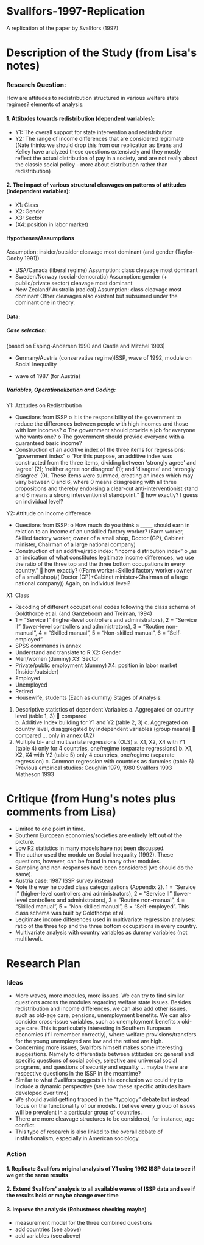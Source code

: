 # Svallfors-1997-Replication
A replication of the paper by Svallfors (1997)

# Description of the Study (from Lisa's notes)

### Research Question:
How are attitudes to redistribution structured in various welfare state regimes?
elements of analysis:
#### 1.	Attitudes towards redistribution (dependent variables):
-	Y1: The overall support for state intervention and redistribution 
-	Y2: The range of income differences that are considered legitimate (Nate thinks we should drop this from our replication as Evans and Kelley have analyzed these questions extensively and they mostly reflect the actual distribution of pay in a society, and are not really about the classic social policy - more about distribution rather than redistribution)
#### 2.	The impact of various structural cleavages on patterns of attitudes (independent variables): 
-	X1: Class
-	X2: Gender
-	X3: Sector 
-	(X4: position in labor market)

#### Hypotheses/Assumptions
Assumption: insider/outsider cleavage most dominant (and gender (Taylor-Gooby 1991))
-	USA/Canada (liberal regime)
Assumption: class cleavage most dominant
-	Sweden/Norway (social-democratic)
Assumption: gender (+ public/private sector) cleavage most dominant
-	New Zealand/ Australia (radical) 
Assumption: class cleavage most dominant 
Other cleavages also existent but subsumed under the dominant one in theory.
#### Data:
##### Case selection:
(based on Esping-Andersen 1990 and Castle and Mitchel 1993)
-	Germany/Austria (conservative regime)ISSP, wave of 1992, module on Social Inequality 
+ wave of 1987 (for Austria)
##### Variables, Operationalization and Coding:
Y1: Attitudes on Redistribution
-	Questions from ISSP
o	It is the responsibility of the government to reduce the differences between people with high incomes and those with low incomes?
o	The government should provide a job for everyone who wants one?
o	The government should provide everyone with a guaranteed basic income? 
-	Construction of an additive index of the three items for regressions: “government index”
o	“For this purpose, an additive index was constructed from the three items, dividing between 'strongly agree' and 'agree' (2); 'neither agree nor disagree' (1); and ‘disagree' and 'strongly disagree' (0). These items were summed, creating an index which may vary between 0 and 6, where 0 means disagreeing with all three propositions and thereby endorsing a clear-cut anti-interventionist stand and 6 means a strong interventionist standpoint.“  how exactly? I guess on individual level?

Y2: Attitude on Income difference 
-	Questions from ISSP:
o	How much do you think a _____ should earn in relation to an income of an unskilled factory worker? (Farm worker, Skilled factory worker, owner of a small shop, Doctor (GP), Cabinet minister, Chairman of a large national company)
-	Construction of an additive/ratio index: “income distribution index”
o	„as an indication of what constitutes legitimate income differences, we use the ratio of the three top and the three bottom occupations in every country.”  how exactly? ((Farm worker+Skilled factory worker+owner of a small shop)/( Doctor (GP)+Cabinet minister+Chairman of a large national company)) Again, on individual level? 

X1: Class 
-	Recoding of different occupational codes following the class schema of Goldthorpe et al. (and Ganzeboom and Treiman, 1994)
-	1 = “Service I” (higher-level controllers and administrators), 2 = “Service II” (lower-level controllers and administrators), 3 = “Routine non-manual”, 4 = “Skilled manual”, 5 = “Non-skilled manual”, 6 = “Self-employed”. 
-	SPSS commands in annex
-	Understand and translate to R
X2: Gender
-	Men/women (dummy)
X3: Sector 
-	Private/public employment (dummy)
X4: position in labor market (Insider/outsider) 
-	Employed
-	Unemployed
-	Retired
-	Housewife, students
(Each as dummy) 
Stages of Analysis:
1.	Descriptive statistics of dependent Variables 
a.	Aggregated on country level (table 1, 3)  compared  
b.	Additive Index building for Y1 and Y2 (table 2, 3)
c.	Aggregated on country level, disaggregated by independent variables (group means)  compared … only in annex (A2)
2.	Multiple bi- and multivariate regressions (OLS) 
a.	X1, X2, X4 with Y1 (table 4) only for 4 countries, one/regime (separate regressions)
b.	X1, X2, X4 with Y2 (table 5) only 4 countries, one/regime (separate regression)
c.	Common regression with countries as dummies (table 6)
Previous empirical studies:
Coughlin 1979, 1980
Svallfors 1993
Matheson 1993

# Critique (from Hung's notes plus comments from Lisa)

-	Limited to one point in time.
-	Southern European economies/societies are entirely left out of the picture. 
-	Low R2 statistics in many models have not been discussed.
-	The author used the module on Social Inequality (1992). These questions, however, can be found in many other modules. 
-	Sampling and non-responses have been considered (we should do the same).
-	Austria case: 1987 ISSP survey instead
-	Note the way he coded class categorizations (Appendix 2). 1 = “Service I” (higher-level controllers and administrators), 2 = “Service II” (lower-level controllers and administrators), 3 = “Routine non-manual”, 4 = “Skilled manual”, 5 = “Non-skilled manual”, 6 = “Self-employed”. This class schema was built by Goldthorpe et al.
-	 Legitimate income differences used in multivariate regression analyses: ratio of the three top and the three bottom occupations in every country.
-	Multivariate analysis with country variables as dummy variables (not multilevel). 
# Research Plan
### Ideas
-	More waves, more modules, more issues. We can try to find similar questions across the modules regarding welfare state issues. Besides redistribution and income differences, we can also add other issues, such as old-age care, pensions, unemployment benefits. We can also consider cross-issue variables, such as unemployment benefits x old-age care. This is particularly interesting in Southern European economies (if I remember correctly), where welfare provisions/transfers for the young unemployed are low and the retired are high.  
-	Concerning more issues, Svallfors himself makes some interesting suggestions. Namely to differentiate between attitudes on: general and specific questions of social policy, selective and universal social programs, and questions of security and equality … maybe there are respective questions in the ISSP in the meantime?
-	Similar to what Svallfors suggests in his conclusion we could try to include a dynamic perspective (see how these specific attitudes have developed over time) 
-	We should avoid getting trapped in the “typology” debate but instead focus on the functionality of our models. I believe every group of issues will be prevalent in a particular group of countries. 
-	There are more cleavage structures to be considered, for instance, age conflict.  
-	This type of research is also linked to the overall debate of institutionalism, especially in American sociology. 
### Action
#### 1. Replicate Svallfors original analysis of Y1 using 1992 ISSP data to see if we get the same results
#### 2. Extend Svallfors' analysis to all available waves of ISSP data and see if the results hold or maybe change over time
#### 3. Improve the analysis (Robustness checking maybe)
- measurement model for the three combined questions
- add countries (see above)
- add variables (see above)
